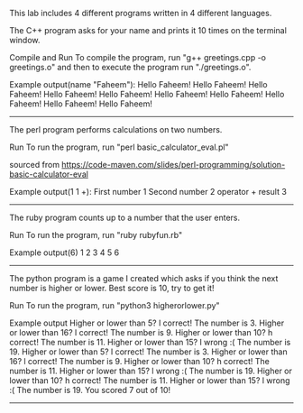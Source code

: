 This lab includes 4 different programs written in 4 different languages.

The C++ program asks for your name and prints it 10 times on the terminal window.

Compile and Run
To compile the program, run "g++ greetings.cpp -o greetings.o" and then to execute the program run "./greetings.o".
	
Example output(name "Faheem"):
Hello Faheem!
Hello Faheem!
Hello Faheem!
Hello Faheem!
Hello Faheem!
Hello Faheem!
Hello Faheem! 
Hello Faheem!
Hello Faheem!
Hello Faheem!

----------------------------------------------------------------------------------
The perl program performs calculations on two numbers.

Run
To run the program, run "perl basic_calculator_eval.pl"

sourced from https://code-maven.com/slides/perl-programming/solution-basic-calculator-eval

Example output(1 1 +):
First number 1
Second number 2
operator +
result 3

----------------------------------------------------------------------------------
The ruby program counts up to a number that the user enters.

Run 
To run the program, run "ruby rubyfun.rb"

Example output(6)
1
2
3
4
5
6

----------------------------------------------------------------------------------
The python program is a game I created which asks if you think the next number is higher or lower. Best score is 10, try to get it!

Run
To run the program, run "python3 higherorlower.py"

Example output
Higher or lower than 5? l
correct! The number is 3.
Higher or lower than 16? l
correct! The number is 9.
Higher or lower than 10? h
correct! The number is 11.
Higher or lower than 15? l
wrong :( The number is 19.
Higher or lower than 5? l
correct! The number is 3.
Higher or lower than 16? l
correct! The number is 9.
Higher or lower than 10? h
correct! The number is 11.
Higher or lower than 15? l
wrong :( The number is 19.
Higher or lower than 10? h
correct! The number is 11.
Higher or lower than 15? l
wrong :( The number is 19.
You scored 7 out of 10!

----------------------------------------------------------------------------------
